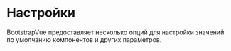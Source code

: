 # Настройки

<div class="lead mb-5">

BootstrapVue предоставляет несколько опций для настройки значений по умолчанию компонентов и других параметров.

</div>

<script setup lang="ts">

</script>
